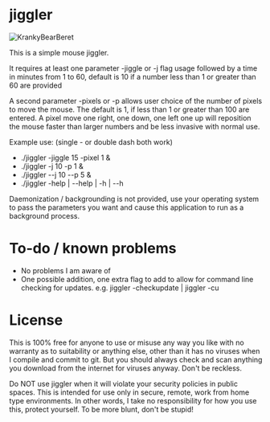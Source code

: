 # jiggler
![KrankyBearBeret](https://github.com/user-attachments/assets/95aef02f-a72c-4b82-aad2-5d2e4b30315a)

This is a simple mouse jiggler.

It requires at least one parameter -jiggle or -j flag usage followed by a time
in minutes from 1 to 60, default is 10 if a number less than 1 or greater
than 60 are provided

A second parameter -pixels or -p allows user choice of the number of pixels to
move the mouse. The default is 1, if less than 1 or greater than 100 are entered.
A pixel move one right, one down, one left one up will reposition the mouse faster
than larger numbers and be less invasive with normal use.

Example use: (single - or double dash both work)
* ./jiggler -jiggle 15 -pixel 1 &
* ./jiggler -j 10 -p 1 &
* ./jiggler --j 10 --p 5 &
* ./jiggler -help | --help | -h | --h

Daemonization / backgrounding is not provided, use your operating system to pass
the parameters you want and cause this application to run as a background process.



# To-do / known problems
- No problems I am aware of
- One possible addition, one extra flag to add to allow for command line checking for
updates. e.g. jiggler -checkupdate | jiggler -cu


# License
This is 100% free for anyone to use or misuse any way you like with no warranty as
to suitability or anything else, other than it has no viruses when I compile and
commit to git. But you should always check and scan anything you download from the
internet for viruses anyway. Don't be reckless.

Do NOT use jiggler when it will violate your security policies in public spaces.
This is intended for use only in secure, remote, work from home type environments.
In other words, I take no responsibility for how you use this, protect yourself. 
To be more blunt, don't be stupid!
